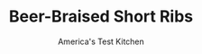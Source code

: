---
layout: ../../layouts/MarkdownPostLayout.astro
title: Beer-Braised Short Ribs
author: America's Test Kitchen
pubDate: 2023-03-15
description: "Beef short ribs, which contain lots of fat and connective tissue, are ideal for long, slow cooking. We wanted to develop a recipe for the slow cooker that would produce meaty ribs in a rich, oniony sauce."
image_url: https://res.cloudinary.com/hksqkdlah/image/upload/ar_1:1,c_fill,dpr_2.0,f_auto,fl_lossy.progressive.strip_profile,g_faces:auto,q_auto:low,w_344/4625_sfs-beerbraisedshortribs-318108
tags: ["Main Courses","Beef","Slow Cooker"]
calories: 
protein: 
carbohydrates: 
fats: 
fiber: 
ingredients: ["5 pounds, beef short rib (6 to 8 ribs), trimmed of excess fat","2 tablespoons, vegetable oil","2 tablespoons, unsalted butter","3 pounds, yellow onions, halved and sliced thin","2 tablespoons, tomato paste","24 ounces, beer (2 bottles), dark bottled beer such as Newcastle Brown Ale and O'Doul's Amber Nonalcoholic","2 tablespoons, Minute Tapioca","2 , bay leaves","2 teaspoons, minced fresh thyme leaves","2 tablespoons, soy sauce","12 , pitted prunes","3 tablespoons, Dijon mustard","2 tablespoons, minced fresh parsley leaves"]
serves: 6
time: ""
instructions: ["Season ribs with salt and pepper. Heat oil in 12-inch skillet over medium-high heat until just smoking. Add half of ribs, meaty side down, and cook until well browned, about 5 minutes. Following photo 1, turn each rib on 1 side and cook until well browned, about 1 minute. Repeat with remaining sides. Transfer ribs to slow-cooker insert, arranging them meaty side down, as shown in photo. Repeat with remaining ribs.","Pour off all but 1 teaspoon fat from skillet. Add butter and reduce heat to medium. When butter has melted, add onions and cook, stirring occasionally, until well browned, 25 to 30 minutes. Stir in tomato paste and cook, coating onions with tomato paste, until paste begins to brown, about 5 minutes. Stir in beer, bring to simmer, and cook, scraping browned bits from pan bottom with wooden spoon, until foaming subsides, about 5 minutes. Remove skillet from heat and stir in tapioca, bay leaves, 1 teaspoon thyme, soy sauce, and prunes. Transfer to slow-cooker insert.","Set slow cooker on low, cover, and cook until ribs are fork-tender, 10 to 11 hours. (Alternately, cook on high for 4 to 5 hours.) Transfer ribs to baking dish and strain liquid into bowl. Cover and refrigerate for at least 8 hours or up to 2 days.","When ready to serve, use spoon to skim off hardened fat from liquid. Place short ribs, meaty side down, and liquid in Dutch oven and reheat over medium heat until warmed through, about 20 minutes. Transfer ribs to serving platter. Whisk mustard and remaining teaspoon thyme into sauce and season with salt and pepper. Pour 1 cup sauce over ribs. Sprinkle with parsley and serve, passing remaining sauce separately."]
nutrition: undefined
notes: "The only way to remove fat from the braising liquid is to prepare this recipe a day or two before you want to serve it. Luckily, the short ribs actually taste better if cooked in advance and then reheated in the defatted braising liquid."
---